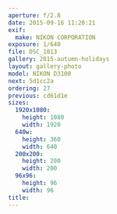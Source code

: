 ```yaml
---
aperture: f/2.8
date: 2015-09-16 11:20:21
exif:
  make: NIKON CORPORATION
exposure: 1/640
file: DSC_1013
gallery: 2015-autumn-holidays
layout: gallery-photo
model: NIKON D3100
next: 5d1cc2a
ordering: 27
previous: cd61d1e
sizes:
  1920x1080:
    height: 1080
    width: 1920
  640w:
    height: 360
    width: 640
  200x200:
    height: 200
    width: 200
  96x96:
    height: 96
    width: 96
title: 
---
```

